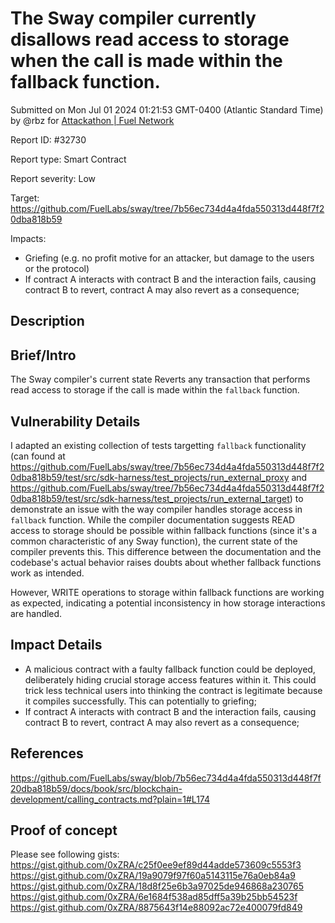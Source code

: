 
# The Sway compiler currently disallows read access to storage when the call is made within the fallback function.

Submitted on Mon Jul 01 2024 01:21:53 GMT-0400 (Atlantic Standard Time) by @rbz for [Attackathon | Fuel Network](https://immunefi.com/bounty/fuel-network-attackathon/)

Report ID: #32730

Report type: Smart Contract

Report severity: Low

Target: https://github.com/FuelLabs/sway/tree/7b56ec734d4a4fda550313d448f7f20dba818b59

Impacts:
- Griefing (e.g. no profit motive for an attacker, but damage to the users or the protocol)
- If contract A interacts with contract B and the interaction fails, causing contract B to revert, contract A may also revert as a consequence;

## Description
## Brief/Intro
The Sway compiler's current state Reverts any transaction that performs read access to storage if the call is made within the `fallback` function.

## Vulnerability Details

I adapted an existing collection of tests targetting `fallback` functionality (can found at https://github.com/FuelLabs/sway/tree/7b56ec734d4a4fda550313d448f7f20dba818b59/test/src/sdk-harness/test_projects/run_external_proxy and https://github.com/FuelLabs/sway/tree/7b56ec734d4a4fda550313d448f7f20dba818b59/test/src/sdk-harness/test_projects/run_external_target) to demonstrate an issue with the way compiler handles storage access in `fallback` function. While the compiler documentation suggests READ access to storage should be possible within fallback functions (since it's a common characteristic of any Sway function), the current state of the compiler prevents this. This difference between the documentation and the codebase's actual behavior raises doubts about whether fallback functions work as intended.

However, WRITE operations to storage within fallback functions are working as expected, indicating a potential inconsistency in how storage interactions are handled.


## Impact Details
- A malicious contract with a faulty fallback function could be deployed, deliberately hiding crucial storage access features within it. This could trick less technical users into thinking the contract is legitimate because it compiles successfully. This can potentially to griefing;
- If contract A interacts with contract B and the interaction fails, causing contract B to revert, contract A may also revert as a consequence;

## References
https://github.com/FuelLabs/sway/blob/7b56ec734d4a4fda550313d448f7f20dba818b59/docs/book/src/blockchain-development/calling_contracts.md?plain=1#L174

        
## Proof of concept
Please see following gists:
https://gist.github.com/0xZRA/c25f0ee9ef89d44adde573609c5553f3
https://gist.github.com/0xZRA/19a9079f97f60a5143115e76a0eb84a9
https://gist.github.com/0xZRA/18d8f25e6b3a97025de946868a230765
https://gist.github.com/0xZRA/6e1684f538ad85dff5a39b25bb54523f
https://gist.github.com/0xZRA/8875643f14e88092ac72e400079fd849
